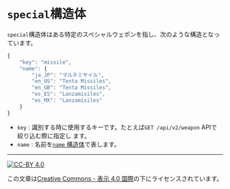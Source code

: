 `special`構造体
===============

`special`構造体はある特定のスペシャルウェポンを指し、次のような構造となっています。

```js
{
    "key": "missile",
    "name": {
        "ja_JP": "マルチミサイル",
        "en_US": "Tenta Missiles",
        "en_GB": "Tenta Missiles",
        "es_ES": "Lanzamisiles",
        "es_MX": "Lanzamisiles"
    }
}
```

- `key` : 識別する時に使用するキーです。たとえば`GET /api/v2/weapon` APIで絞り込む際に指定し
ます。
- `name` : 名前を[`name` 構造体](name.md)で表します。

----

[![CC-BY 4.0](https://stat.ink/static-assets/cc/cc-by.svg)](http://creativecommons.org/licenses/by/4.0/deed.ja)

この文章は[Creative Commons - 表示 4.0 国際](http://creativecommons.org/licenses/by/4.0/deed.ja)の下にライセンスされています。
